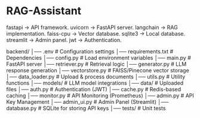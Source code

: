 # RAG-Assistant
fastapi → API framework.
uvicorn → FastAPI server.
langchain → RAG implementation.
faiss-cpu → Vector database.
sqlite3 → Local database.
streamlit → Admin panel.
jwt → Authentication.


backend/
│── .env                      # Configuration settings
│── requirements.txt          # Dependencies
│── config.py                 # Load environment variables
│── main.py                   # FastAPI server
│── retriever.py              # Retrieval logic
│── generator.py              # LLM response generation
│── vectorstore.py            # FAISS/Pinecone vector storage
│── data_loader.py            # Upload & process documents
│── utils.py                  # Utility functions
│── models/                   # LLM model integrations
│── data/                     # Uploaded files
│── auth.py                   # Authentication (JWT)
│── cache.py                  # Redis-based caching
│── monitor.py                # API Monitoring (Prometheus)
│── admin.py                  # API Key Management
│── admin_ui.py               # Admin Panel (Streamlit)
│── database.py               # SQLite for storing API keys
│── tests/                    # Unit tests
